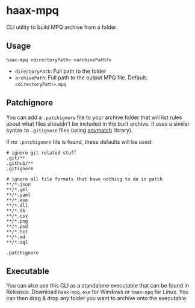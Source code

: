 # haax-mpq

CLI utility to build MPQ archive from a folder.

## Usage

```
haax-mpq <directoryPath> <archivePath?>
```

- `directoryPath`: Full path to the folder
- `archivePath`: Full path to the output MPQ file. Default: `<directoryPath>.mpq`

## Patchignore

You can add a `.patchignore` file to your archive folder that will list rules about what files shouldn't be included in the built archive. It uses a similar syntax to `.gitignore` files (using [anymatch](https://github.com/micromatch/anymatch) library).

If no `.patchignore` file is found, these defaults will be used:

```
# ignore git related stuff
.git/**
.github/**
.gitignore

# ignore all file formats that have nothing to do in patch
**/*.json
**/*.yml
**/*.yaml
**/*.exe
**/*.dll
**/*.db
**/*.csv
**/*.png
**/*.psd
**/*.txt
**/*.md
**/*.sql

.patchignore
```

## Executable

You can also use this CLI as a standalone executable that can be found in Releases. Download `haax-mpq.exe` for Windows or `haax-mpq` for Linux. You can then drag & drop any folder you want to archive onto the executable.
